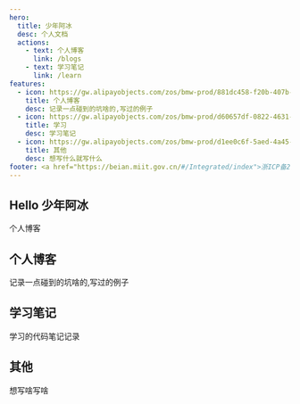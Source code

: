 ```yaml
---
hero:
  title: 少年阿冰
  desc: 个人文档
  actions:
    - text: 个人博客
      link: /blogs
    - text: 学习笔记
      link: /learn
features:
  - icon: https://gw.alipayobjects.com/zos/bmw-prod/881dc458-f20b-407b-947a-95104b5ec82b/k79dm8ih_w144_h144.png
    title: 个人博客
    desc: 记录一点碰到的坑啥的,写过的例子
  - icon: https://gw.alipayobjects.com/zos/bmw-prod/d60657df-0822-4631-9d7c-e7a869c2f21c/k79dmz3q_w126_h126.png
    title: 学习
    desc: 学习笔记
  - icon: https://gw.alipayobjects.com/zos/bmw-prod/d1ee0c6f-5aed-4a45-a507-339a4bfe076c/k7bjsocq_w144_h144.png
    title: 其他
    desc: 想写什么就写什么
footer: <a href="https://beian.miit.gov.cn/#/Integrated/index">浙ICP备2021032039号-1</a> Copyright © 2021<br />Powered by thebing
---
```


## Hello 少年阿冰

个人博客

## 个人博客

记录一点碰到的坑啥的,写过的例子

## 学习笔记

学习的代码笔记记录

## 其他

想写啥写啥
